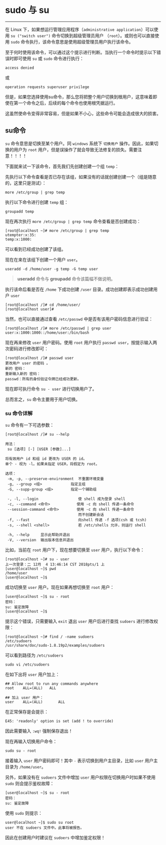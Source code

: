 # sudo 与 su

---

在 Linux 下，如果想运行管理应用程序（`administrative application`）可以使用 `su ("switch user")` 命令切换到超级管理员用户 （`root`）。或则也可以直接使用 `sudo` 命令执行，该命令意思是使用超级管理员用户执行该命令。

至于何时使用该命令，可以通过这个提示进行判断。当执行一个命令时提示以下错误时即可使用 `su` 或 `sudo` 命令进行执行：

```
access denied
```

或

```
operation requests superuser privilege
```

但是，如果您选择使用su命令，那么您将把整个用户切换到根用户，这意味着即使在第一个命令之后，后续的每个命令也使用根凭据运行。

这虽然使命令变得非常容易，但是如果不小心，这些命令可能会造成很大的损害。


## su命令

`su` 命令意思是切换至某个用户。同 `windows` 系统下 `切换用户` 操作。因此，如果切换的用户为 `root` 用户，但是误操作了就会导致无法修复的损失。需要注意！！！！

下面就来试一下该命令，首先我们先创建创建一个组 `temp`：

先执行以下命令查看是否已存在该组，如果没有的话就创建创建一个（组是随意的，这里只是测试）：

```
more /etc/group | grep temp
```

执行以下命令进行创建 `temp` 组：

```
groupadd temp
```

现在再次执行 `more /etc/group | grep temp` 命令查看是否创建成功：

```
[root@localhost ~]# more /etc/group | grep temp
utempter:x:35:
temp:x:1000:
```

可以看到已经成功创建了该组。

现在在来在该组下创建一个用户 `user`。

```
useradd -d /home/user -g temp -G temp user
```

> **useradd** 命令与 **groupadd** 命令该篇幅不做说明。


执行该命后看是否在 `/home` 下成功创建 `/user` 目录。成功创建即表示成功创建用户 `user`

```
[root@localhost /]# cd /home/user/
[root@localhost user]# 
```

当然，也可以直接通过查看 `/etc/passwd` 中是否有该用户密码信息进行验证：

```
[root@localhost /]# more /etc/passwd | grep user
user:x:1000:1000::/home/user:/bin/bash
```

现在再来修改 `user` 用户密码。使用 `root` 用户执行 `passwd user`，按提示输入两次密码进行修改即可：

```
[root@localhost /]# passwd user
更改用户 user 的密码 。
新的 密码：
重新输入新的 密码：
passwd：所有的身份验证令牌已经成功更新。
```

现在即可执行命令 `su - user` 进行切换用户了。

总而言之，`su` 命令主要用于用户切换。

### su 命令详解

`su` 命令有一下可选参数：

```
[root@localhost /]# su --help

用法：
 su [选项] [-] [USER [参数]...]

将有效用户 id 和组 id 更改为 USER 的 id。
单个 - 视为 -l。如果未指定 USER，将假定为 root。

选项：
 -m, -p, --preserve-environment  不重置环境变量
 -g, --group <组>             指定主组
 -G, --supp-group <组>        指定一个辅助组

 -, -l, --login                  使 shell 成为登录 shell
 -c, --command <命令>            使用 -c 向 shell 传递一条命令
 --session-command <命令>        使用 -c 向 shell 传递一条命令
                                 而不创建新会话
 -f, --fast                      向shell 传递 -f 选项(csh 或 tcsh)
 -s, --shell <shell>             若 /etc/shells 允许，则运行 shell

 -h, --help     显示此帮助并退出
 -V, --version  输出版本信息并退出
```

比如，当前在 `root` 用户下，现在想要切换至 `user` 用户，执行以下命令：

```
[root@localhost ~]# su - user
上一次登录：二 12月  4 13:46:14 CST 2018pts/1 上
[user@localhost ~]$ pwd
/home/user
[user@localhost ~]$ 
```

成功切换至 `user` 用户。现在如果再想切换至 `root` 用户：

```
[user@localhost ~]$ su - root
密码：
su: 鉴定故障
[user@localhost ~]$ 
```

提示这个错误，只需要输入 `exit` 退出 `user` 用户后进行查找 `sudoers` 进行修改权限：

```
[root@localhost ~]# find / -name sudoers
/etc/sudoers
/usr/share/doc/sudo-1.8.19p2/examples/sudoers
```

可以看到路径为 `/etc/sudoers`

```
sudo vi /etc/sudoers
```

在如下出将 `user` 用户加上：

```
## Allow root to run any commands anywhere 
root	ALL=(ALL) 	ALL

## 加上 user 用户：
user    ALL=(ALL)       ALL
```

在正常保存是会提示：

```
E45: 'readonly' option is set (add ! to override)
```

因此需要输入 `:wq!` 强制保存退出！

现在再输入切换用户命令：

```
sudo su - root
```

接着输入 `user` 用户密码即可！其中 `-` 表示切换到用户主目录，比如 `user` 用户主目录为 `/home/user`。

另外，如果没有在 `sudoers` 文件中增加 `user` 用户权限在切换用户时如果不使用 `sudo` 则会提示鉴权故障：

```
[user@localhost ~]$ su - root
密码：
su: 鉴定故障
```

使用 `sudo` 则提示：

```
user@localhost ~]$ sudo su root
user 不在 sudoers 文件中。此事将被报告。
```

因此在创建用户时建议在 `sudoers` 中增加鉴定权限！
